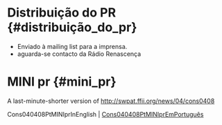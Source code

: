 # Distribuição do PR {#distribuição_do_pr}

-   Enviado à mailing list para a imprensa.
-   aguarda-se contacto da Rádio Renascença

# MINI pr {#mini_pr}

A last-minute-shorter version of
<http://swpat.ffii.org/news/04/cons0408>

Cons040408PtMINIprInEnglish \|
[Cons040408PtMINIprEmPortuguês](Cons040408PtMINIprEmPortugu "wikilink")
